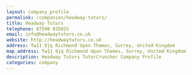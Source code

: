 ```yaml
---
layout: company_profile
permalink: /companies/headway-tutors/
title: Headway Tutors
telephone: 07590 035025
email: info@headwaytutors.co.uk
website: http://headwaytutors.co.uk
address: Tw11 9jq Richmond Upon Thames, Surrey, United Kingdom
map_address: Tw11 9jq Richmond Upon Thames, Surrey, United Kingdom
description: Headway Tutors TutorCruncher Company Profile
categories: company
---
```


